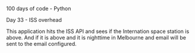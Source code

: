 100 days of code - Python

Day 33 - ISS overhead

This application hits the ISS API and sees if the Internation space station is above. And if it is above and it is nighttime in Melbourne and email will be sent to the email configured.
